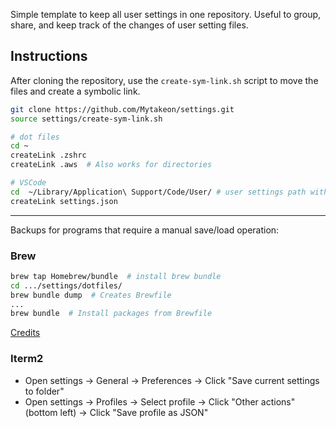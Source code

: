 Simple template to keep all user settings in one repository. Useful to group, share, and keep track of the changes of user setting files.

## Instructions
After cloning the repository, use the `create-sym-link.sh` script to move the files and create a symbolic link.
```bash 
git clone https://github.com/Mytakeon/settings.git
source settings/create-sym-link.sh

# dot files
cd ~ 
createLink .zshrc
createLink .aws  # Also works for directories

# VSCode
cd  ~/Library/Application\ Support/Code/User/ # user settings path with default installation
createLink settings.json
```
---
Backups for programs that require a manual save/load operation:
### Brew

```bash
brew tap Homebrew/bundle  # install brew bundle
cd .../settings/dotfiles/
brew bundle dump  # Creates Brewfile
...
brew bundle  # Install packages from Brewfile
```

[Credits](https://tomlankhorst.nl/brew-bundle-restore-backup/)


### Iterm2

* Open settings -> General -> Preferences -> Click "Save current settings to folder"
* Open settings -> Profiles -> Select profile -> Click "Other actions" (bottom left) -> Click "Save profile as JSON"
